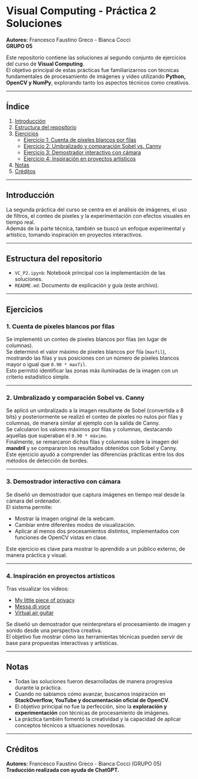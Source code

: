 # Visual Computing - Práctica 2 Soluciones  

**Autores:** Francesco Faustino Greco - Bianca Cocci  
**GRUPO 05**

Este repositorio contiene las soluciones al segundo conjunto de ejercicios del curso de **Visual Computing**.  
El objetivo principal de estas prácticas fue familiarizarnos con técnicas fundamentales de procesamiento de imágenes y video utilizando **Python, OpenCV y NumPy**, explorando tanto los aspectos técnicos como creativos.  

---

## Índice  

1. [Introducción](#introducción)  
3. [Estructura del repositorio](#estructura-del-repositorio)  
4. [Ejercicios](#ejercicios)  
   - [Ejercicio 1: Cuenta de píxeles blancos por filas](#1-cuenta-de-píxeles-blancos-por-filas)  
   - [Ejercicio 2: Umbralizado y comparación Sobel vs. Canny](#2-umbralizado-y-comparación-sobel-vs-canny)  
   - [Ejercicio 3: Demostrador interactivo con cámara](#3-demostrador-interactivo-con-cámara)  
   - [Ejercicio 4: Inspiración en proyectos artísticos](#4-inspiración-en-proyectos-artísticos)  
5. [Notas](#notas)  
6. [Créditos](#créditos)  

---

## Introducción  

La segunda práctica del curso se centra en el análisis de imágenes, el uso de filtros, el conteo de píxeles y la experimentación con efectos visuales en tiempo real.  
Además de la parte técnica, también se buscó un enfoque experimental y artístico, tomando inspiración en proyectos interactivos.  

---

## Estructura del repositorio  

- `VC_P2.ipynb`: Notebook principal con la implementación de las soluciones.  
- `README.md`: Documento de explicación y guía (este archivo).  

---

## Ejercicios  

### 1. Cuenta de píxeles blancos por filas  
Se implementó un conteo de píxeles blancos por filas (en lugar de columnas).  
Se determinó el valor máximo de píxeles blancos por fila (`maxfil`), mostrando las filas y sus posiciones con un número de píxeles blancos mayor o igual que `0.90 * maxfil`.  
Esto permitió identificar las zonas más iluminadas de la imagen con un criterio estadístico simple.  

---

### 2. Umbralizado y comparación Sobel vs. Canny  
Se aplicó un umbralizado a la imagen resultante de Sobel (convertida a 8 bits) y posteriormente se realizó el conteo de píxeles no nulos por filas y columnas, de manera similar al ejemplo con la salida de Canny.  
Se calcularon los valores máximos por filas y columnas, destacando aquellas que superaban el `0.90 * máximo`.  
Finalmente, se remarcaron dichas filas y columnas sobre la imagen del **mandril** y se compararon los resultados obtenidos con Sobel y Canny.  
Este ejercicio ayudó a comprender las diferencias prácticas entre los dos métodos de detección de bordes.  

---

### 3. Demostrador interactivo con cámara  
Se diseñó un demostrador que captura imágenes en tiempo real desde la cámara del ordenador.  
El sistema permite:  

- Mostrar la imagen original de la webcam.  
- Cambiar entre diferentes modos de visualización.  
- Aplicar al menos dos procesamientos distintos, implementados con funciones de OpenCV vistas en clase.  

Este ejercicio es clave para mostrar lo aprendido a un público externo, de manera práctica y visual.  

---

### 4. Inspiración en proyectos artísticos  
Tras visualizar los vídeos:  

- [My little piece of privacy](https://www.niklasroy.com/project/88/my-little-piece-of-privacy)  
- [Messa di voce](https://youtu.be/GfoqiyB1ndE?feature=shared)  
- [Virtual air guitar](https://youtu.be/FIAmyoEpV5c?feature=shared)  

Se diseñó un demostrador que reinterpretara el procesamiento de imagen y sonido desde una perspectiva creativa.  
El objetivo fue mostrar cómo las herramientas técnicas pueden servir de base para propuestas interactivas y artísticas.  

---

## Notas  

- Todas las soluciones fueron desarrolladas de manera progresiva durante la práctica.  
- Cuando no sabíamos cómo avanzar, buscamos inspiración en **StackOverflow, YouTube y documentación oficial de OpenCV**.  
- El objetivo principal no fue la perfección, sino la **exploración y experimentación** con técnicas de procesamiento de imágenes.  
- La práctica también fomentó la creatividad y la capacidad de aplicar conceptos técnicos a situaciones novedosas.  

---

## Créditos  

**Autores:** Francesco Faustino Greco - Bianca Cocci (GRUPO 05)  
**Traducción realizada con ayuda de ChatGPT.**  
